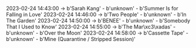 2023-02-24 14:43:00 -> b'Sarah Kang' - b'unknown' - b'Summer Is for Falling in Love'
2023-02-24 14:46:00 -> b'Two People' - b'unknown' - b'In The Garden'
2023-02-24 14:50:00 -> b'BENEE' - b'unknown' - b'Somebody That I Used to Know'
2023-02-24 14:55:00 -> b'The Mar\xc3\xadas' - b'unknown' - b'Over the Moon'
2023-02-24 14:58:00 -> b'Cassette Tape' - b'unknown' - b'Mine (Quarantine / Stripped Session)'

